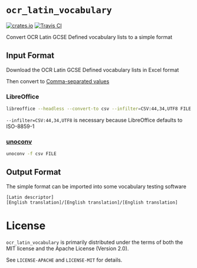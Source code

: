 # `ocr_latin_vocabulary`

[![crates.io](https://img.shields.io/crates/v/ocr_latin_vocabulary.svg)](https://crates.io/crates/ocr_latin_vocabulary)
[![Travis CI](https://img.shields.io/travis/saleemrashid/ocr_latin_vocabulary-rs.svg)](https://travis-ci.org/saleemrashid/ocr_latin_vocabulary-rs)

Convert OCR Latin GCSE Defined vocabulary lists to a simple format

## Input Format

Download the OCR Latin GCSE Defined vocabulary lists in Excel format

Then convert to [Comma-separated values](https://en.wikipedia.org/wiki/Comma-separated_values)

### LibreOffice

```bash
libreoffice --headless --convert-to csv --infilter=CSV:44,34,UTF8 FILE
```

`--infilter=CSV:44,34,UTF8` is necessary because LibreOffice defaults to ISO-8859-1

### [unoconv](https://github.com/dagwieers/unoconv)

```bash
unoconv -f csv FILE
```

## Output Format

The simple format can be imported into some vocabulary testing software

```text
[Latin descriptor]
[English translation]/[English translation]/[English translation]
```

# License

`ocr_latin_vocabulary` is primarily distributed under the terms of both the MIT license and the Apache License (Version 2.0).

See `LICENSE-APACHE` and `LICENSE-MIT` for details.
